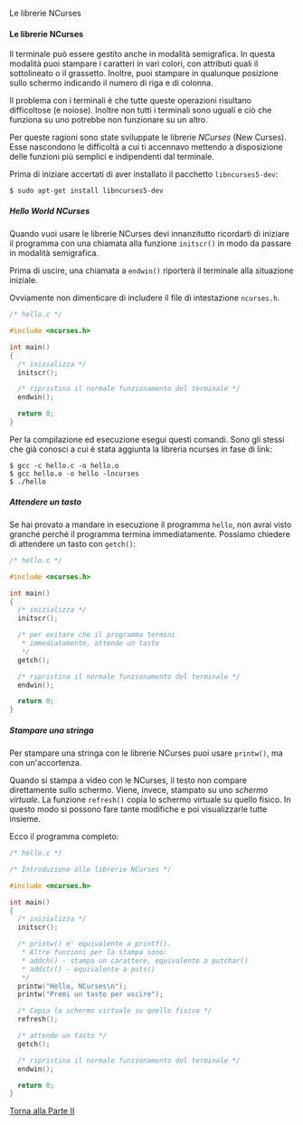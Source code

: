 Le librerie NCurses


#### Le librerie NCurses

Il terminale può essere gestito anche in modalità semigrafica.
In questa modalità puoi stampare i caratteri in vari colori,
con attributi quali il sottolineato o il grassetto.
Inoltre, puoi stampare in qualunque posizione sullo schermo
indicando il numero di riga e di colonna.

Il problema con i terminali è che tutte queste operazioni risultano
difficoltose (e noiose). Inoltre non tutti i terminali sono uguali
e ciò che funziona su uno potrebbe non funzionare su un altro.

Per queste ragioni sono state sviluppate le librerie *NCurses*
(New Curses). Esse nascondono le difficoltà a cui ti accennavo
mettendo a disposizione delle funzioni più semplici e indipendenti dal terminale.

Prima di iniziare accertati di aver installato il pacchetto `libncurses5-dev`:

```
$ sudo apt-get install libncurses5-dev
```

##### Hello World NCurses

Quando vuoi usare le librerie NCurses devi innanzitutto ricordarti di iniziare
il programma con una chiamata alla funzione `initscr()` in modo da passare
in modalità semigrafica.

Prima di uscire, una chiamata a `endwin()` riporterà il terminale alla
situazione iniziale.

Ovviamente non dimenticare di includere il file di intestazione `ncurses.h`.

```c
/* hello.c */

#include <ncurses.h>

int main()
{
  /* inizializza */
  initscr();

  /* ripristina il normale funzionamento del terminale */
  endwin();

  return 0;
}
```

Per la compilazione ed esecuzione esegui questi comandi.
Sono gli stessi che già conosci a cui è stata aggiunta la libreria ncurses
in fase di link:

```
$ gcc -c hello.c -o hello.o
$ gcc hello.o -o hello -lncurses
$ ./hello
```

##### Attendere un tasto

Se hai provato a mandare in esecuzione il programma `hello`, non avrai
visto granché perché il programma termina immediatamente.
Possiamo chiedere di attendere un tasto con `getch()`:

```c
/* hello.c */

#include <ncurses.h>

int main()
{
  /* inizializza */
  initscr();

  /* per evitare che il programma termini
   * immediatamente, attende un tasto
   */
  getch();

  /* ripristina il normale funzionamento del terminale */
  endwin();

  return 0;
}
```

##### Stampare una stringa

Per stampare una stringa con le librerie NCurses puoi usare `printw()`,
ma con un'accortenza.

Quando si stampa a video con le NCurses,
il testo non compare direttamente sullo schermo.
Viene, invece, stampato su uno *schermo virtuale*.
La funzione `refresh()` copia lo schermo virtuale su quello fisico.
In questo modo si possono fare tante modifiche e poi visualizzarle tutte insieme.

Ecco il programma completo:

```c
/* hello.c */

/* Introduzione alle librerie NCurses */

#include <ncurses.h>

int main()
{
  /* inizializza */
  initscr();

  /* printw() e' equivalente a printf().
   * Altre funzioni per la stampa sono:
   * addch() - stampa un carattere, equivalente a putchar()
   * addstr() - equivalente a puts()
   */
  printw("Hello, NCurses\n");
  printw("Premi un tasto per uscire");

  /* Copia lo schermo virtuale su quello fisico */
  refresh();

  /* attende un tasto */
  getch();

  /* ripristina il normale funzionamento del terminale */
  endwin();

  return 0;
}
```

<a href="/activities/2">Torna alla Parte II</a>
